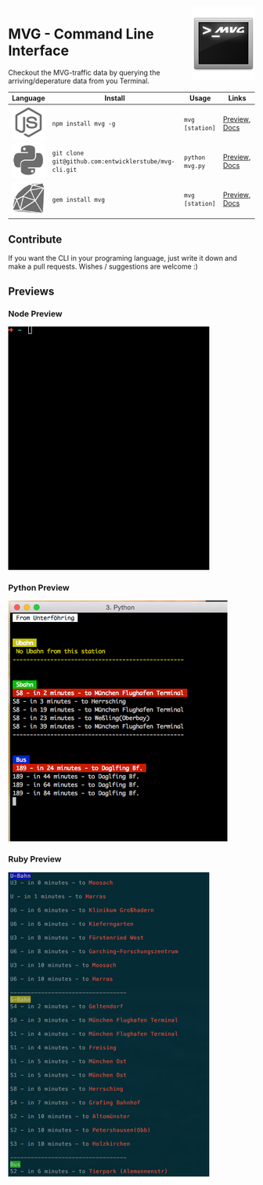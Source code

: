 <img src="resources/readme.logo.png" align="right" />

# MVG - Command Line Interface
Checkout the MVG-traffic data by querying the arriving/deperature data from you Terminal.

| Language                   | Install                                                 | Usage            | Links
| -------------------------- | ------------------------------------------------------- | ---------------- | --------------------------
| <img src="resources/node.icon.png" width="100" />    | `npm install mvg -g`                                    | `mvg [station]`  | [Preview](#node-preview), [Docs](nodejs/README.md)
| <img src="resources/python.icon.png" width="100" />  | `git clone git@github.com:entwicklerstube/mvg-cli.git`  | `python mvg.py`  | [Preview](#python-preview), [Docs](python/README.md)
| <img src="resources/ruby.icon.png" width="100" />    | `gem install mvg`                                       | `mvg [station]`  | [Preview](#ruby-preview), [Docs](ruby/README.md)

## Contribute
If you want the CLI in your programing language, just write it down and make a pull requests.
Wishes / suggestions are welcome :)

## Previews
### Node Preview
![](resources/node-preview.gif)
### Python Preview
![](resources/mvpy.png)
### Ruby Preview
![](resources/mvprb.png)
